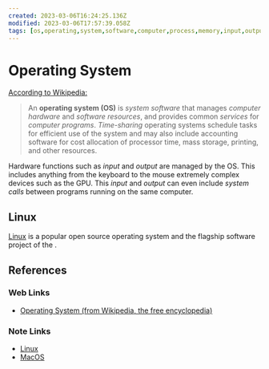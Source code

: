 ```yaml
---
created: 2023-03-06T16:24:25.136Z
modified: 2023-03-06T17:57:39.058Z
tags: [os,operating,system,software,computer,process,memory,input,output]
---
```

# Operating System

[According to Wikipedia:][os-wiki]

>An **operating system (OS)** is *system software* that
>manages *computer hardware* and *software resources*,
>and provides common *services* for *computer programs*.
>*Time-sharing* operating systems schedule tasks for efficient use of
>the system and may also include accounting software for
>cost allocation of processor time, mass storage, printing, and other resources.

Hardware functions such as *input* and *output* are managed by the OS.
This includes anything from the keyboard to
the mouse extremely complex devices such as the GPU.
This *input* and *output* can even include *system calls* between
programs running on the same computer.

## Linux

[Linux][linux-zk] is a popular open source operating system and
the flagship software project of the .

## References

### Web Links

* [Operating System (from Wikipedia, the free encyclopedia)][os-wiki]

<!-- Hidden References -->
[os-wiki]: https://en.wikipedia.org/wiki/Operating_system "Operating System (from Wikipedia, the free encyclopedia)"

### Note Links

* [Linux][linux-zk]
* [MacOS][macos-zk]

<!-- Hidden References -->
[linux-zk]: ./linux.md "Linux"
[macos-zk]: ./macos.md "MacOS"
